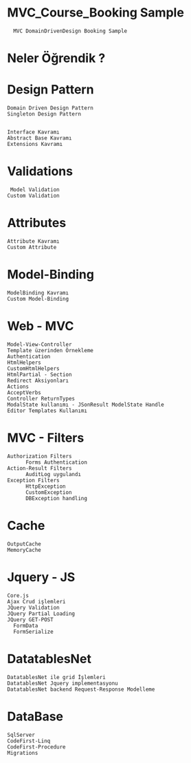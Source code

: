 # MVC_Course_Booking Sample
      
      MVC DomainDrivenDesign Booking Sample

# Neler Öğrendik ?

# Design Pattern 
    
    Domain Driven Design Pattern
    Singleton Design Pattern
    

    Interface Kavramı
    Abstract Base Kavramı
    Extensions Kavramı


# Validations
    
     Model Validation
    Custom Validation
    
# Attributes

    Attribute Kavramı
    Custom Attribute
    
# Model-Binding

    ModelBinding Kavramı
    Custom Model-Binding

# Web - MVC 
    
    Model-View-Controller
    Template üzerinden Örnekleme
    Authentication
    HtmlHelpers
    CustomHtmlHelpers
    HtmlPartial - Section
    Redirect Aksiyonları
    Actions
    AcceptVerbs
    Controller ReturnTypes
    ModalState kullanımı - JSonResult ModelState Handle
    Editor Templates Kullanımı

# MVC - Filters

    Authorization Filters 
          Forms Authentication
    Action-Result Filters 
          AuditLog uygulandı
    Exception Filters 
          HttpException     
          CustomException   
          DBException handling    
   
# Cache

    OutputCache
    MemoryCache
    
    
# Jquery - JS
    
    Core.js
    Ajax Crud işlemleri
    JQuery Validation
    JQuery Partial Loading
    JQuery GET-POST
      FormData
      FormSerialize
    

# DatatablesNet 

    DatatablesNet ile grid İşlemleri
    DatatablesNet Jquery implementasyonu
    DatatablesNet backend Request-Response Modelleme
   
# DataBase

    SqlServer
    CodeFirst-Linq
    CodeFirst-Procedure
    Migrations
    




